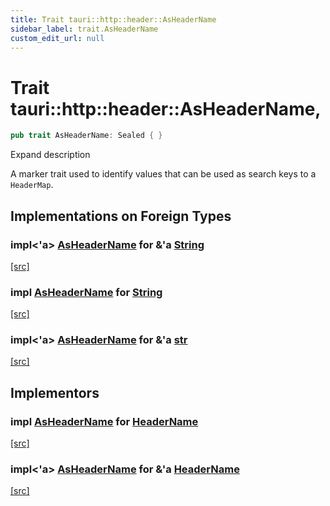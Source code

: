 ```yaml
---
title: Trait tauri::http::header::AsHeaderName
sidebar_label: trait.AsHeaderName
custom_edit_url: null
---
```


  # Trait tauri::http&#x3A;:header::AsHeaderName,

```rs
pub trait AsHeaderName: Sealed { }
```

Expand description

A marker trait used to identify values that can be used as search keys to a `HeaderMap`.

## Implementations on Foreign Types

### impl&lt;'a> [AsHeaderName](/docs/api/rust/tauri/trait.AsHeaderName "trait tauri::http&#x3A;:header::AsHeaderName") for &'a [String](https://doc.rust-lang.org/1.54.0/alloc/string/struct.String.html "struct alloc::string::String")

[\[src\]](https://docs.rs/http/0.2.4/src/http/header/map.rs.html#3491 "goto source code")

### impl [AsHeaderName](/docs/api/rust/tauri/trait.AsHeaderName "trait tauri::http&#x3A;:header::AsHeaderName") for [String](https://doc.rust-lang.org/1.54.0/alloc/string/struct.String.html "struct alloc::string::String")

[\[src\]](https://docs.rs/http/0.2.4/src/http/header/map.rs.html#3470 "goto source code")

### impl&lt;'a> [AsHeaderName](/docs/api/rust/tauri/trait.AsHeaderName "trait tauri::http&#x3A;:header::AsHeaderName") for &'a [str](https://doc.rust-lang.org/1.54.0/std/primitive.str.html)

[\[src\]](https://docs.rs/http/0.2.4/src/http/header/map.rs.html#3449 "goto source code")

## Implementors

### impl [AsHeaderName](/docs/api/rust/tauri/trait.AsHeaderName "trait tauri::http&#x3A;:header::AsHeaderName") for [HeaderName](/docs/api/rust/tauri/struct.HeaderName "struct tauri::http&#x3A;:header::HeaderName")

[\[src\]](https://docs.rs/http/0.2.4/src/http/header/map.rs.html#3407 "goto source code")

### impl&lt;'a> [AsHeaderName](/docs/api/rust/tauri/trait.AsHeaderName "trait tauri::http&#x3A;:header::AsHeaderName") for &'a [HeaderName](/docs/api/rust/tauri/struct.HeaderName "struct tauri::http&#x3A;:header::HeaderName")

[\[src\]](https://docs.rs/http/0.2.4/src/http/header/map.rs.html#3428 "goto source code")
  